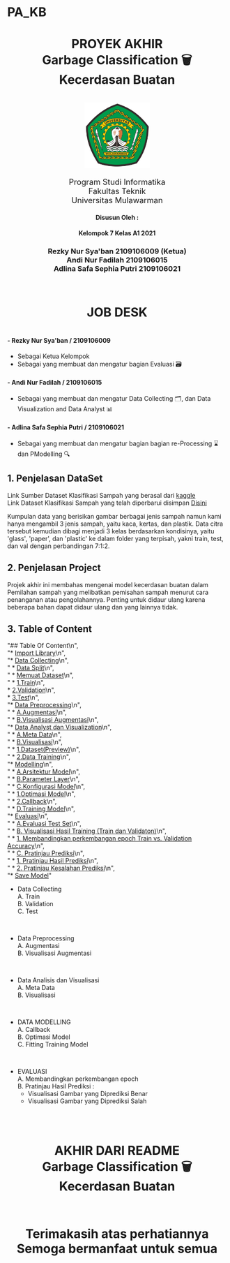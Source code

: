 # PA_KB
<div align="center">
    <h1>PROYEK AKHIR<br><b>Garbage Classification 🗑️</b><br><b>Kecerdasan Buatan</b></h1><br>
    <div>
        <a>
            <img src="Images/unmul.png" height="150">
        </a>
        <div align="center">
            <p style="font-size: 18px;">
                Program Studi Informatika<br>
                Fakultas Teknik<br>
                Universitas Mulawarman
            </p>
        </div>
    </div>
</div>

<div align="center">
    <div>
        <p><h4>Disusun Oleh : </h4></p>
        <p><h4>Kelompok 7 Kelas A1 2021</h4></p>
        <div>
            <p><h3>
                Rezky Nur Sya'ban 2109106009 (Ketua)<br>
                Andi Nur Fadilah 2109106015<br>
                Adlina Safa Sephia Putri 2109106021
            </h3></p>
        </div>
    </div>
</div>
<br>
<div align="center">
<h1>JOB DESK<h1>
</div>

#### - Rezky Nur Sya'ban / 2109106009
- Sebagai Ketua Kelompok
- Sebagai yang membuat dan mengatur bagian Evaluasi 🗃️

#### - Andi Nur Fadilah / 2109106015
- Sebagai yang membuat dan mengatur Data Collecting 🗂️, dan Data Visualization and Data Analyst 📊 

#### - Adlina Safa Sephia Putri / 2109106021
- Sebagai yang membuat dan mengatur bagian bagian re-Processing ⌛ dan PModelling 🔍


## 1. Penjelasan DataSet
Link Sumber Dataset Klasifikasi Sampah yang berasal dari [kaggle](https://www.kaggle.com/datasets/asdasdasasdas/garbage-classification/code)<br> 
Link Dataset Klasifikasi Sampah yang telah diperbarui disimpan [Disini](https://drive.google.com/drive/folders/19n4_o_hunrj9GS1fPXFMMBPSwbEmhI7G?usp=sharing)<br>

Kumpulan data yang berisikan gambar berbagai jenis sampah namun kami hanya mengambil 3 jenis sampah, yaitu kaca, kertas, dan plastik. Data citra tersebut kemudian dibagi menjadi 3 kelas berdasarkan kondisinya, yaitu 'glass', 'paper', dan 'plastic' ke dalam folder yang terpisah, yakni train, test, dan val dengan perbandingan 7:1:2.

<!-- Tiap-tiap gambar berukuran 227 x 227 pixel dengan penggunaan warna RGB.  -->

<!-- Dataset dibagi menjadi berberapa Direktori atau Folder, dimana sistem akan mengenali atau klasifikasi mana gambar yang merupakan 'kaca', 'kertas', dan 'plastik'. -->

## 2. Penjelasan Project
Projek akhir ini membahas mengenai model kecerdasan buatan dalam Pemilahan sampah yang melibatkan pemisahan sampah menurut cara penanganan atau pengolahannya. Penting untuk didaur ulang karena beberapa bahan dapat didaur ulang dan yang lainnya tidak.



## 3. Table of Content
"## Table Of Content\n",<br>
    "* [Import Library](#import)\n",<br>
    "* [Data Collecting](#data-collecting)\n",<br>
    "    * [Data Split](#data-split)\n",<br>
    "    * [Memuat Dataset](#memuat-dataset)\n",<br>
    "       * [1.Train](#train)\n",<br>
            * [2.Validation](#validation)\n",<br>
            * [3.Test](#test)\n",<br>
    "* [Data Preprocessing](#data-preprocessing)\n",<br>
    "    * [A.Augmentasi](#augmentasi)\n",<br>
    "    * [B.Visualisasi Augmentasi](#visualisasi-augmentasi)\n",<br>
    "* [Data Analyst dan Visualization](#visualisasi-data)\n",<br>
    "    * [A.Meta Data](#meta-data)\n",<br>
    "    * [B.Visualisasi](#visualisasi)\n",<br>
    "       * [1.Dataset(Preview)](#preview)\n",<br>
    "       * [2.Data Training](#train-validation-test)\n",<br>
    "* [Modelling](#modelling)\n",<br>
    "    * [A.Arsitektur Model](#arsitektur-model)\n",<br>
    "    * [B.Parameter Layer](#parameter-layer)\n",<br>
    "    * [C.Konfigurasi Model](#konfigurasi-model)\n",<br>
    "       * [1.Optimasi Model](#optimasi-model)\n",<br>
    "       * [2.Callback](#callback)\n",<br>
    "    * [D.Training Model](#training-model)\n",<br>
    "* [Evaluasi](#evaluasi)\n",<br>
    "    * [A.Evaluasi Test Set](#test-set)\n",<br>
    "    * [B. Visualisasi Hasil Training (Train dan Validaton)](#accuracy)\n",<br>
    "       * [1. Membandingkan perkembangan epoch Train vs. Validation Accuracy](#train-epoch)\n",<br>
    "    * [C. Pratinjau Prediksi](#prediksi)\n",<br>
    "       * [1. Pratinjau Hasil Prediksi](#hasil-prediksi)\n",<br>
    "       * [2. Pratinjau Kesalahan Prediksi](#hasil-prediksi-salah)\n",<br>
    "* [Save Model](#save)"


- Data Collecting <br>
A. Train <br>
B. Validation <br>
C. Test <br>
<br>

- Data Preprocessing <br>
A. Augmentasi <br>
B. Visualisasi Augmentasi<br>
<br>

- Data Analisis dan Visualisasi <br>
A. Meta Data <br>
B. Visualisasi<br>
<br>

- DATA MODELLING <br>
A. Callback <br>
B. Optimasi Model <br>
C. Fitting Training Model <br>
<br>

- EVALUASI <br>
A. Membandingkan perkembangan epoch <br>
B. Pratinjau Hasil Prediksi :  <br>
  - Visualisasi Gambar yang Diprediksi Benar <br>
  - Visualisasi Gambar yang Diprediksi Salah <br>
<br>

<br>
<div align="center">
<h1>AKHIR DARI README<br><b>Garbage Classification 🗑️</b><br><b>Kecerdasan Buatan</b></h1><br>
</div>
<div align="center">
<h1>Terimakasih atas perhatiannya<br><b>Semoga bermanfaat untuk semua<h1><br>
</div>
